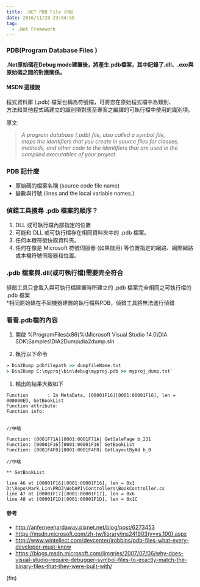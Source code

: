 ```yaml
---
title: .NET PDB File 介紹
date: 2016/11/28 23:54:55
tag:
  - .Net Framework
---
```



### PDB(Program Database Files )

**.Net原始碼在Debug mode建置後，將產生.pdb檔案，其中記錄了.dll、.exe與原始碼之間的對應關係。**

#### MSDN 這樣說

程式資料庫 (.pdb) 檔案也稱為符號檔，可將您在原始程式檔中為類別、  
方法和其他程式碼建立的識別項對應至專案之編譯的可執行檔中使用的識別項。

原文:  

>_A program database (.pdb) file, also called a symbol file,_  
_maps the identifiers that you create in source files for classes,_  
_methods, and other code to the identifiers that are used in the_  
_compiled executables of your project._

### PDB 記什麼

- 原始碼的檔案名稱 (source code file name)
- 變數與行號 (lines and the local variable names.)

### 偵錯工具搜尋 .pdb 檔案的順序？

1. DLL 或可執行檔內部指定的位置
2. 可能和 DLL 或可執行檔存在相同資料夾中的 .pdb 檔案。
3. 任何本機符號快取資料夾。
4. 任何在像是 Microsoft 符號伺服器 (如果啟用) 等位置指定的網路、網際網路或本機符號伺服器和位置。

### .pdb 檔案與.dll(或可執行檔)需要完全符合

偵錯工具只會載入與可執行檔建置時所建立的 .pdb 檔案完全相同之可執行檔的 .pdb 檔案  
*相同原始碼在不同機器建置的執行檔與PDB，偵錯工具將無法進行偵錯

### 看看.pdb檔的內容

1. 開啟 %ProgramFiles(x86)%\Microsoft Visual Studio 14.0\DIA SDK\Samples\DIA2Dump\dia2dump.sln

2. 執行以下命令  

```cmd
> Dia2Dump pdbfilepath >> dumpfileName.txt
> Dia2Dump C:\myproj\bin\debug\myproj.pdb >> myproj_dump.txt`
```

1. 輸出的結果大致如下  

```text
Function       : In MetaData, [00001F16][0001:00001F16], len = 000000ED, GetBookList
Function attribute:
Function info:


//中略

Function: [0001F71A][0001:0001F71A] GetSalePage b_231
Function: [00001F16][0001:00001F16] GetBookList
Function: [0001F4F0][0001:0001F4F0] GetLayoutByAd b_0

//中略

** GetBookList

line 46 at [00001F16][0001:00001F16], len = 0x1	 D:\Repo\Mark_Lin\PROJ\WebAPI\Controllers\BookController.cs
line 47 at [00001F17][0001:00001F17], len = 0x6
line 48 at [00001F1D][0001:00001F1D], len = 0x1C
```

#### 參考

- http://anferneehardaway.pixnet.net/blog/post/6273453
- https://msdn.microsoft.com/zh-tw/library/ms241903(v=vs.100).aspx
- http://www.wintellect.com/devcenter/jrobbins/pdb-files-what-every-developer-must-know
- https://blogs.msdn.microsoft.com/jimgries/2007/07/06/why-does-visual-studio-require-debugger-symbol-files-to-exactly-match-the-binary-files-that-they-were-built-with/

(fin)
